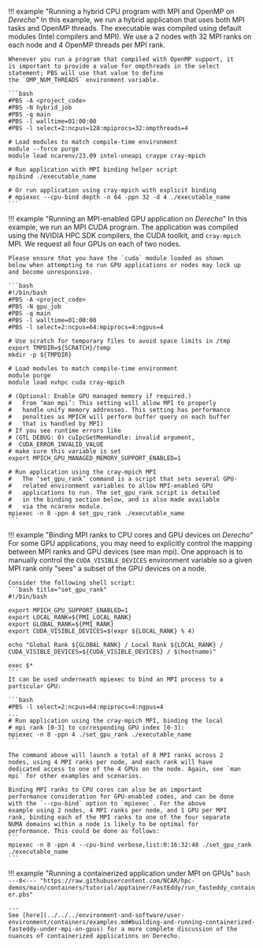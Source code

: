 !!! example "Running a hybrid CPU program with MPI and OpenMP on *Derecho*"
    In this example, we run a hybrid application that uses both MPI
    tasks and OpenMP threads. The executable was compiled using
    default modules (Intel compilers and MPI). We use a 2 nodes with
    32 MPI ranks on each node and 4 OpenMP threads per MPI rank.

    Whenever you run a program that compiled with OpenMP support, it
    is important to provide a value for ompthreads in the select
    statement; PBS will use that value to define
    the `OMP_NUM_THREADS` environment variable.

    ```bash
    #PBS -A <project_code>
    #PBS -N hybrid_job
    #PBS -q main
    #PBS -l walltime=01:00:00
    #PBS -l select=2:ncpus=128:mpiprocs=32:ompthreads=4

    # Load modules to match compile-time environment
    module --force purge
    module load ncarenv/23.09 intel-oneapi craype cray-mpich

    # Run application with MPI binding helper script
    mpibind ./executable_name

    # Or run application using cray-mpich with explicit binding
    # mpiexec --cpu-bind depth -n 64 -ppn 32 -d 4 ./executable_name
    ```

!!! example "Running an MPI-enabled GPU application on *Derecho*"
    In this example, we run an MPI CUDA program. The application was
    compiled using the NVIDIA HPC SDK compilers, the CUDA toolkit, and
    `cray-mpich` MPI. We request all four GPUs on each of two nodes.

    Please ensure that you have the `cuda` module loaded as shown
    below when attempting to run GPU applications or nodes may lock up
    and become unresponsive.

    ```bash
    #!/bin/bash
    #PBS -A <project_code>
    #PBS -N gpu_job
    #PBS -q main
    #PBS -l walltime=01:00:00
    #PBS -l select=2:ncpus=64:mpiprocs=4:ngpus=4

    # Use scratch for temporary files to avoid space limits in /tmp
    export TMPDIR=${SCRATCH}/temp
    mkdir -p ${TMPDIR}

    # Load modules to match compile-time environment
    module purge
    module load nvhpc cuda cray-mpich

    # (Optional: Enable GPU managed memory if required.)
    #   From ‘man mpi’: This setting will allow MPI to properly
    #   handle unify memory addresses. This setting has performance
    #   penalties as MPICH will perform buffer query on each buffer
    #   that is handled by MPI)
    # If you see runtime errors like
    # (GTL DEBUG: 0) cuIpcGetMemHandle: invalid argument,
    #  CUDA_ERROR_INVALID_VALUE
    # make sure this variable is set
    export MPICH_GPU_MANAGED_MEMORY_SUPPORT_ENABLED=1

    # Run application using the cray-mpich MPI
    #   The ‘set_gpu_rank’ command is a script that sets several GPU-
    #   related environment variables to allow MPI-enabled GPU
    #   applications to run. The set_gpu_rank script is detailed
    #   in the binding section below, and is also made available
    #   via the ncarenv module.
    mpiexec -n 8 -ppn 4 set_gpu_rank ./executable_name
    ```


!!! example "Binding MPI ranks to CPU cores and GPU devices on *Derecho*"
    For some GPU applications, you may need to explicitly control the
    mapping between MPI ranks and GPU devices (see man mpi). One
    approach is to manually control the `CUDA_VISIBLE_DEVICES`
    environment variable so a given MPI rank only “sees” a subset of
    the GPU devices on a node.

    Consider the following shell script:
    ```bash title="set_gpu_rank"
    #!/bin/bash

    export MPICH_GPU_SUPPORT_ENABLED=1
    export LOCAL_RANK=${PMI_LOCAL_RANK}
    export GLOBAL_RANK=${PMI_RANK}
    export CUDA_VISIBLE_DEVICES=$(expr ${LOCAL_RANK} % 4)

    echo "Global Rank ${GLOBAL_RANK} / Local Rank ${LOCAL_RANK} / CUDA_VISIBLE_DEVICES=${CUDA_VISIBLE_DEVICES} / $(hostname)"

    exec $*
    ```
    It can be used underneath mpiexec to bind an MPI process to a particular GPU:

    ```bash
    #PBS -l select=2:ncpus=64:mpiprocs=4:ngpus=4
    ...
    # Run application using the cray-mpich MPI, binding the local
    # mpi rank [0-3] to corresponding GPU index [0-3]:
    mpiexec -n 8 -ppn 4 ./set_gpu_rank ./executable_name
    ```

    The command above will launch a total of 8 MPI ranks across 2
    nodes, using 4 MPI ranks per node, and each rank will have
    dedicated access to one of the 4 GPUs on the node. Again, see `man
    mpi` for other examples and scenarios.

    Binding MPI ranks to CPU cores can also be an important
    performance consideration for GPU-enabled codes, and can be done
    with the `--cpu-bind` option to `mpiexec`. For the above
    example using 2 nodes, 4 MPI ranks per node, and 1 GPU per MPI
    rank, binding each of the MPI ranks to one of the four separate
    NUMA domains within a node is likely to be optimal for
    performance. This could be done as follows:
    ```
    mpiexec -n 8 -ppn 4 --cpu-bind verbose,list:0:16:32:48 ./set_gpu_rank ./executable_name
    ```

!!! example "Running a containerized application  under MPI on GPUs"
    ```bash
    ---8<--- "https://raw.githubusercontent.com/NCAR/hpc-demos/main/containers/tutorial/apptainer/FastEddy/run_fasteddy_container.pbs"
    ```

    ---
    See [here](../../../environment-and-software/user-environment/containers/examples.md#building-and-running-containerized-fasteddy-under-mpi-on-gpus) for a more complete discussion of the nuances of containerized applications on Derecho.
